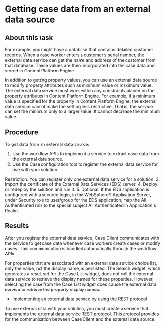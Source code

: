 # Getting case data from an external data source

## About this task

For example, you might have a database that contains detailed customer records. When a
case worker enters a customer’s serial number, the external data service can get the name and
address of the customer from that database. These values are then incorporated into the case data
and stored in Content Platform Engine.

In addition to getting property
values, you can use an external data source to modify property attributes such as minimum value or
maximum value. The external data service must work within any constraints placed on the property
attributes in Content Platform Engine. For example, if a minimum value is
specified for the property in Content Platform Engine, the external data
service cannot make the setting less restrictive. That is, the service can set the minimum only to a
larger value. It cannot decrease the minimum value.

## Procedure

To get data from an external data source:

1. Use the workflow APIs to implement a service to extract case data from the external data
source.
2. Use the Case configuration tool to
register the external data service for use with your solution.

Restriction: You can register only one external data service for a solution.
3. Import the certificate of the External Data Services (EDS) server.
4. Deploy or redeploy the solution and run it.
5. Optional: If the EDS application is configured with a
secured login, in the WebSphere® Application
Server, under Security role to user/group for the EDS application, map the
All Authenticated role to the special subject All Authenticated in
Application's Realm.

## Results

After you register the external data service, Case Client communicates with the service
to get case data whenever case workers create cases or modify cases. This communication is handled
automatically through the workflow APIs.

For properties that are associated with an external data service choice list, only
the value, not the display name, is persisted. The Search widget, which generates a result set for
the Case List widget, does not call the external data service to retrieve the display names for
these properties. However, selecting the case from the Case List widget does cause the external data
service to retrieve the property display names.

- Implementing an external data service by using the REST protocol

To use external data with your solution, you must create a service that implements the external data service REST protocol. This protocol provides for the communication between Case Client and the external data source.